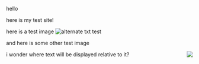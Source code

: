 hello

here is my test site!

here is a test image
![alternate txt test](https://i.postimg.cc/QtpXgwvS/IMG-7357.png)


and here is some other test image

<img style="float: right;" src="[test!](https://i.postimg.cc/QtpXgwvS/IMG-7357.png)">

i wonder where text will be displayed relative to it?
